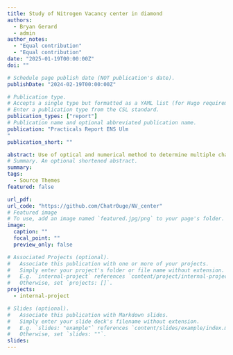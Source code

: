 ```yaml
---
title: Study of Nitrogen Vacancy center in diamond
authors:
  - Bryan Gerard
  - admin
author_notes:
  - "Equal contribution"
  - "Equal contribution"
date: "2025-01-19T00:00:00Z"
doi: ""

# Schedule page publish date (NOT publication's date).
publishDate: "2024-02-19T00:00:00Z"

# Publication type.
# Accepts a single type but formatted as a YAML list (for Hugo requirements).
# Enter a publication type from the CSL standard.
publication_types: ["report"]
# Publication name and optional abbreviated publication name.
publication: "Practicals Report ENS Ulm
"
publication_short: ""

abstract: Use of optical and numerical method to determine multiple characteristics of NV-centers exploiting Zemman effect.
# Summary. An optional shortened abstract.
summary:
tags:
  - Source Themes
featured: false

url_pdf:
url_code: "https://github.com/Chatr0uge/NV_center"
# Featured image
# To use, add an image named `featured.jpg/png` to your page's folder.
image:
  caption: ""
  focal_point: ""
  preview_only: false

# Associated Projects (optional).
#   Associate this publication with one or more of your projects.
#   Simply enter your project's folder or file name without extension.
#   E.g. `internal-project` references `content/project/internal-project/index.md`.
#   Otherwise, set `projects: []`.
projects:
  - internal-project

# Slides (optional).
#   Associate this publication with Markdown slides.
#   Simply enter your slide deck's filename without extension.
#   E.g. `slides: "example"` references `content/slides/example/index.md`.
#   Otherwise, set `slides: ""`.
slides:
---
```

